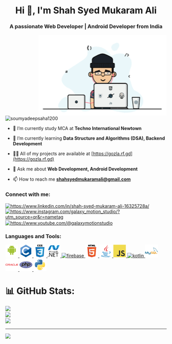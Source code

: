 <h1 align="center">Hi 👋, I'm Shah Syed Mukaram Ali</h1>
<h3 align="center">A passionate Web Developer | Android Developer from India</h3>

<img align="right" alt="coding" width="400" src="https://github.com/ShahSyedMukaramAli/ShahSyedMukaramAli/blob/main/download.png">

<p align="left"> <img src="https://komarev.com/ghpvc/?username=ShahSyedMukaramAli&label=Profile%20views&color=0e75b6&style=flat" alt="soumyadeepsaha1200" /> </p>

- 🔭 I’m currently study MCA at **Techno International Newtown**

- 🌱 I’m currently learning **Data Structure and Algorithms (DSA), Backend Development**

- 👨‍💻 All of my projects are available at [https://gozla.rf.gd](https://gozla.rf.gd)

- 💬 Ask me about **Web Development, Android Development**

- 📫 How to reach me **shahsyedmukaramali@gmail.com**

<h3 align="left">Connect with me:</h3>
<p align="left">
<a href="https://linkedin.com/in/https://www.linkedin.com/in/shah-syed-mukaram-ali-16325728a/" target="blank"><img align="center" src="https://raw.githubusercontent.com/rahuldkjain/github-profile-readme-generator/master/src/images/icons/Social/linked-in-alt.svg" alt="https://www.linkedin.com/in/shah-syed-mukaram-ali-16325728a/" height="30" width="40" /></a>
<a href="https://instagram.com/https://www.instagram.com/galaxy_motion_studio/?utm_source=qr&r=nametag" target="blank"><img align="center" src="https://raw.githubusercontent.com/rahuldkjain/github-profile-readme-generator/master/src/images/icons/Social/instagram.svg" alt="https://www.instagram.com/galaxy_motion_studio/?utm_source=qr&r=nametag" height="30" width="40" /></a>
<a href="https://www.youtube.com/c/https://www.youtube.com/@galaxymotionstudio" target="blank"><img align="center" src="https://raw.githubusercontent.com/rahuldkjain/github-profile-readme-generator/master/src/images/icons/Social/youtube.svg" alt="https://www.youtube.com/@galaxymotionstudio" height="30" width="40" /></a>
</p>

<h3 align="left">Languages and Tools:</h3>
<p align="left"> <a href="https://developer.android.com" target="_blank" rel="noreferrer"> <img src="https://raw.githubusercontent.com/devicons/devicon/master/icons/android/android-original-wordmark.svg" alt="android" width="40" height="40"/> </a> <a href="https://www.cprogramming.com/" target="_blank" rel="noreferrer"> <img src="https://raw.githubusercontent.com/devicons/devicon/master/icons/c/c-original.svg" alt="c" width="40" height="40"/> </a> <a href="https://www.w3schools.com/css/" target="_blank" rel="noreferrer"> <img src="https://raw.githubusercontent.com/devicons/devicon/master/icons/css3/css3-original-wordmark.svg" alt="css3" width="40" height="40"/> </a> <a href="https://dotnet.microsoft.com/" target="_blank" rel="noreferrer"> <img src="https://raw.githubusercontent.com/devicons/devicon/master/icons/dot-net/dot-net-original-wordmark.svg" alt="dotnet" width="40" height="40"/> </a> <a href="https://firebase.google.com/" target="_blank" rel="noreferrer"> <img src="https://www.vectorlogo.zone/logos/firebase/firebase-icon.svg" alt="firebase" width="40" height="40"/> </a> <a href="https://www.w3.org/html/" target="_blank" rel="noreferrer"> <img src="https://raw.githubusercontent.com/devicons/devicon/master/icons/html5/html5-original-wordmark.svg" alt="html5" width="40" height="40"/> </a> <a href="https://www.java.com" target="_blank" rel="noreferrer"> <img src="https://raw.githubusercontent.com/devicons/devicon/master/icons/java/java-original.svg" alt="java" width="40" height="40"/> </a> <a href="https://developer.mozilla.org/en-US/docs/Web/JavaScript" target="_blank" rel="noreferrer"> <img src="https://raw.githubusercontent.com/devicons/devicon/master/icons/javascript/javascript-original.svg" alt="javascript" width="40" height="40"/> </a> <a href="https://kotlinlang.org" target="_blank" rel="noreferrer"> <img src="https://www.vectorlogo.zone/logos/kotlinlang/kotlinlang-icon.svg" alt="kotlin" width="40" height="40"/> </a> <a href="https://www.mysql.com/" target="_blank" rel="noreferrer"> <img src="https://raw.githubusercontent.com/devicons/devicon/master/icons/mysql/mysql-original-wordmark.svg" alt="mysql" width="40" height="40"/> </a> <a href="https://www.oracle.com/" target="_blank" rel="noreferrer"> <img src="https://raw.githubusercontent.com/devicons/devicon/master/icons/oracle/oracle-original.svg" alt="oracle" width="40" height="40"/> </a> <a href="https://www.php.net" target="_blank" rel="noreferrer"> <img src="https://raw.githubusercontent.com/devicons/devicon/master/icons/php/php-original.svg" alt="php" width="40" height="40"/> </a> <a href="https://www.python.org" target="_blank" rel="noreferrer"> <img src="https://raw.githubusercontent.com/devicons/devicon/master/icons/python/python-original.svg" alt="python" width="40" height="40"/> </a> </p>

# 📊 GitHub Stats:
![](https://github-readme-stats.vercel.app/api?username=ShahSyedMukaramAli&theme=rose_pine&hide_border=false&include_all_commits=true&count_private=false)<br/>
![](https://nirzak-streak-stats.vercel.app/?user=ShahSyedMukaramAli&theme=rose_pine&hide_border=false)<br/>
![](https://github-readme-stats.vercel.app/api/top-langs/?username=ShahSyedMukaramAli&theme=rose_pine&hide_border=false&include_all_commits=true&count_private=false&layout=compact)


---
[![](https://visitcount.itsvg.in/api?id=ShahSyedMukaramAli&icon=0&color=0)](https://visitcount.itsvg.in)
